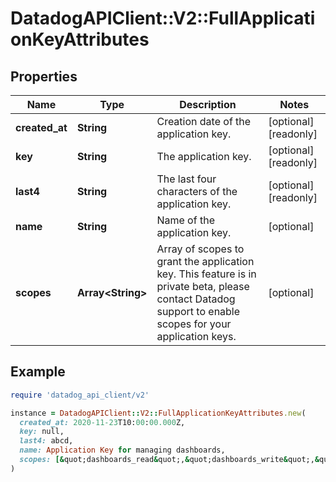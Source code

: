 # DatadogAPIClient::V2::FullApplicationKeyAttributes

## Properties

| Name           | Type                    | Description                                                                                                                                               | Notes                |
| -------------- | ----------------------- | --------------------------------------------------------------------------------------------------------------------------------------------------------- | -------------------- |
| **created_at** | **String**              | Creation date of the application key.                                                                                                                     | [optional][readonly] |
| **key**        | **String**              | The application key.                                                                                                                                      | [optional][readonly] |
| **last4**      | **String**              | The last four characters of the application key.                                                                                                          | [optional][readonly] |
| **name**       | **String**              | Name of the application key.                                                                                                                              | [optional]           |
| **scopes**     | **Array&lt;String&gt;** | Array of scopes to grant the application key. This feature is in private beta, please contact Datadog support to enable scopes for your application keys. | [optional]           |

## Example

```ruby
require 'datadog_api_client/v2'

instance = DatadogAPIClient::V2::FullApplicationKeyAttributes.new(
  created_at: 2020-11-23T10:00:00.000Z,
  key: null,
  last4: abcd,
  name: Application Key for managing dashboards,
  scopes: [&quot;dashboards_read&quot;,&quot;dashboards_write&quot;,&quot;dashboards_public_share&quot;]
)
```
